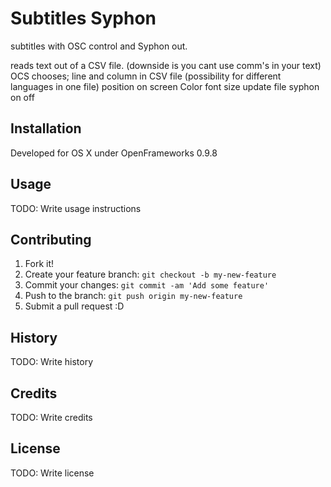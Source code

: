 # Subtitles Syphon

subtitles with OSC control and Syphon out.

reads text out of a CSV file. (downside is you cant use comm's in your text) OCS chooses; line and column in CSV file (possibility for different languages in one file) position on screen Color font size update file syphon on off

## Installation

Developed for OS X under OpenFrameworks 0.9.8

## Usage

TODO: Write usage instructions

## Contributing

1. Fork it!
2. Create your feature branch: `git checkout -b my-new-feature`
3. Commit your changes: `git commit -am 'Add some feature'`
4. Push to the branch: `git push origin my-new-feature`
5. Submit a pull request :D

## History

TODO: Write history

## Credits

TODO: Write credits

## License

TODO: Write license